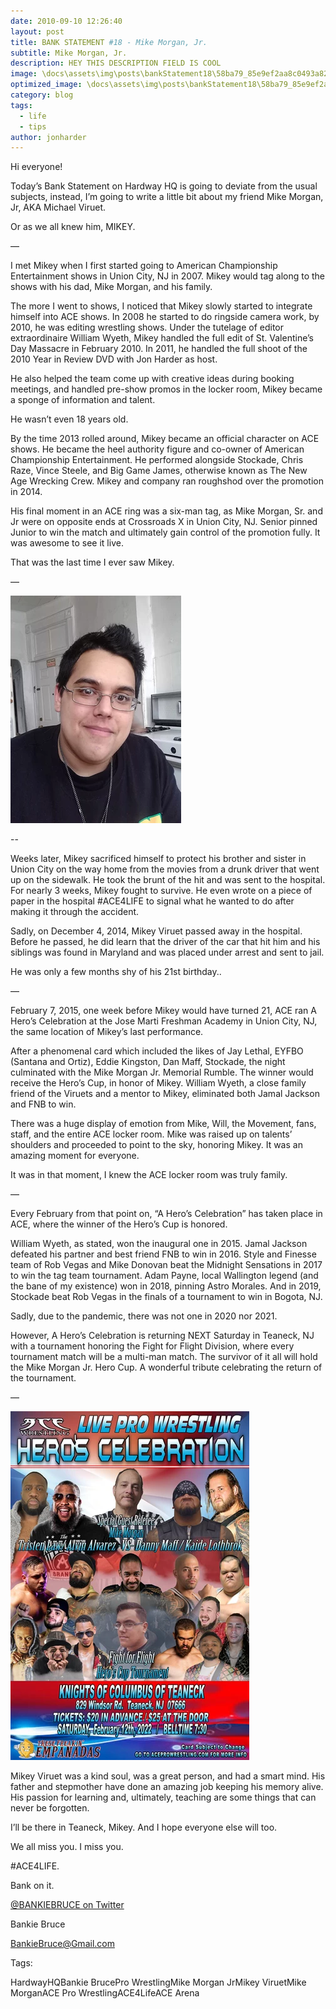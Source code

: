 ```yaml
---
date: 2010-09-10 12:26:40
layout: post
title: BANK STATEMENT #18 - Mike Morgan, Jr.
subtitle: Mike Morgan, Jr.
description: HEY THIS DESCRIPTION FIELD IS COOL
image: \docs\assets\img\posts\bankStatement18\58ba79_85e9ef2aa8c0493a82dcf98d2708d14b_mv2.webp
optimized_image: \docs\assets\img\posts\bankStatement18\58ba79_85e9ef2aa8c0493a82dcf98d2708d14b_mv2.webp
category: blog
tags:
  - life
  - tips
author: jonharder
---
```


Hi everyone!


Today’s Bank Statement on Hardway HQ is going to deviate from the usual subjects, instead, I’m going to write a little bit about my friend Mike Morgan, Jr, AKA Michael Viruet.


Or as we all knew him, MIKEY.


—


I met Mikey when I first started going to American Championship Entertainment shows in Union City, NJ in 2007. Mikey would tag along to the shows with his dad, Mike Morgan, and his family. 


The more I went to shows, I noticed that Mikey slowly started to integrate himself into ACE shows. In 2008 he started to do ringside camera work, by 2010, he was editing wrestling shows. Under the tutelage of editor extraordinaire William Wyeth, Mikey handled the full edit of St. Valentine’s Day Massacre in February 2010. In 2011, he handled the full shoot of the 2010 Year in Review DVD with Jon Harder as host.


He also helped the team come up with creative ideas during booking meetings, and handled pre-show promos in the locker room, Mikey became a sponge of information and talent.


He wasn’t even 18 years old.


By the time 2013 rolled around, Mikey became an official character on ACE shows. He became the heel authority figure and co-owner of American Championship Entertainment. He performed alongside Stockade, Chris Raze, Vince Steele, and Big Game James, otherwise known as The New Age Wrecking Crew.  Mikey and company ran roughshod over the promotion in 2014.


His final moment in an ACE ring was a six-man tag, as Mike Morgan, Sr. and Jr were on opposite ends at Crossroads X in Union City, NJ. Senior pinned Junior to win the match and ultimately gain control of the promotion fully. It was awesome to see it live.


That was the last time I ever saw Mikey.


—



<img src="\docs\assets\img\posts\bankStatement18\58ba79_664549ef6c0c4c3b9b5c3b4709850c1a_mv2.webp" alt="Italian Trulli">

--

Weeks later, Mikey sacrificed himself to protect his brother and sister in Union City on the way home from the movies from a drunk driver that went up on the sidewalk. He took the brunt of the hit and was sent to the hospital. For nearly 3 weeks, Mikey fought to survive. He even wrote on a piece of paper in the hospital #ACE4LIFE to signal what he wanted to do after making it through the accident.


Sadly, on December 4, 2014, Mikey Viruet passed away in the hospital. Before he passed, he did learn that the driver of the car that hit him and his siblings was found in Maryland and was placed under arrest and sent to jail.


He was only a few months shy of his 21st birthday..


—


February 7, 2015, one week before Mikey would have turned 21, ACE ran A Hero’s Celebration at the Jose Marti Freshman Academy in Union City, NJ, the same location of Mikey’s  last performance.


After a phenomenal card which included the likes of Jay Lethal, EYFBO (Santana and Ortiz), Eddie Kingston, Dan Maff, Stockade, the night culminated with the Mike Morgan Jr. Memorial Rumble.  The winner would receive the Hero’s Cup, in honor of Mikey. William Wyeth, a close family friend of the Viruets and a mentor to Mikey, eliminated both Jamal Jackson and FNB to win.


There was a huge display of emotion from Mike, Will, the Movement, fans, staff, and the entire ACE locker room. Mike was raised up on talents’ shoulders and proceeded to point to the sky, honoring Mikey. It was an amazing moment for everyone.


It was in that moment, I knew the ACE locker room was truly family.


—


Every February from that point on, “A Hero’s Celebration” has taken place in ACE, where the winner of the Hero’s Cup is honored.


William Wyeth, as stated, won the inaugural one in 2015. Jamal Jackson defeated his partner and best friend FNB to win in 2016. Style and Finesse team of Rob Vegas and Mike Donovan beat the Midnight Sensations in 2017 to win the tag team tournament. Adam Payne, local Wallington legend (and the bane of my existence) won in 2018, pinning Astro Morales. And in 2019, Stockade beat Rob Vegas in the finals of a tournament to win in Bogota, NJ.


Sadly, due to the pandemic, there was not one in 2020 nor 2021.


However, A Hero’s Celebration is returning NEXT Saturday in Teaneck, NJ with a tournament honoring the Fight for Flight Division, where every tournament match will be a multi-man match. The survivor of it all will hold the Mike Morgan Jr. Hero Cup. A wonderful tribute celebrating the return of the tournament.

—

<img src="\docs\assets\img\posts\bankStatement18\58ba79_c135a52b81a9457aaba8e3f9f6af9df3_mv2.webp" alt="Italian Trulli">

Mikey Viruet was a kind soul, was a great person, and had a smart mind. His father and stepmother have done an amazing job keeping his memory alive. His passion for learning and, ultimately, teaching are some things that can never be forgotten.


I’ll be there in Teaneck, Mikey. And I hope everyone else will too.


We all miss you. I miss you.


#ACE4LIFE.


Bank on it.

<a href="https://twitter.com/bankiebruce?lang=en">@BANKIEBRUCE on Twitter</a>


Bankie Bruce

<a href="mailto:BankieBruce@Gmail.com">BankieBruce@Gmail.com</a>


Tags:

HardwayHQBankie BrucePro WrestlingMike Morgan JrMikey ViruetMike MorganACE Pro WrestlingACE4LifeACE Arena